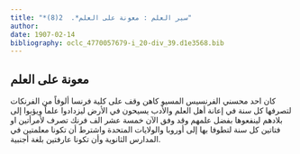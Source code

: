 ```yaml
---
title: "*سير العلم : معونة على العلم*.  2(8)"
author: 
date: 1907-02-14
bibliography: oclc_4770057679-i_20-div_39.d1e3568.bib
---
```




##  معونة على العلم 


 كان  احد  محسني الفرنسيس المسيو كاهن وقف على كلية فرنسا ألوفاً من الفرنكات لتصرفها كل سنة في إعانة أهل العلم والأدب يسيحون في الأرض ليزدادوا علماً ويؤبوا إلى بلادهم لينفعوها بفضل علمهم وقد وفق الآن  خمسة  عشر  الف  فرنك تصرف لأمرأتين او فتاتين كل سنة لتطوفا بها إلى أوروبا والولايات المتحدة واشترط أن تكونا معلمتين في المدارس الثانوية وأن تكونا عارفتين بلغة أجنبية. 
